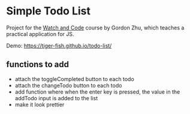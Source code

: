 # Simple Todo List

Project for the [Watch and Code](https://watchandcode.com/) course by Gordon Zhu, which teaches a practical application for JS.

Demo: https://tiger-fish.github.io/todo-list/

## functions to add

- attach the toggleCompleted button to each todo
- attach the changeTodo button to each todo
- add function where when the enter key is pressed, the value in the addTodo input is added to the list
- make it look prettier
